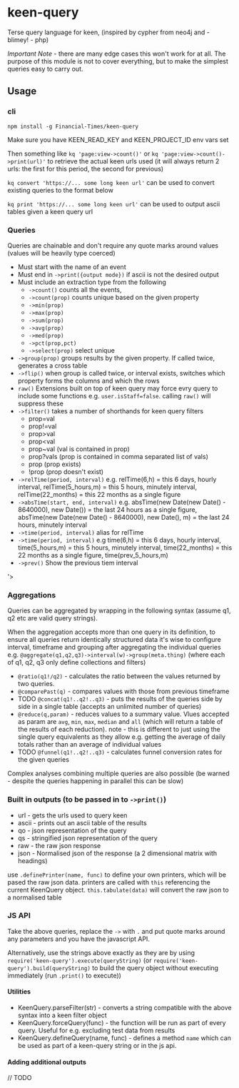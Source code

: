 # keen-query

Terse query language for keen, (inspired by cypher from neo4j and - blimey! - php)

*Important Note* - there are many edge cases this won't work for at all. The purpose of this module is not to cover everything, but to make the simplest queries easy to carry out.

## Usage

### cli

`npm install -g Financial-Times/keen-query`

Make sure you have KEEN_READ_KEY and KEEN_PROJECT_ID env vars set

Then something like `kq 'page:view->count()'` or `kq 'page:view->count()->print(url)'` to retrieve the actual keen urls used (it will always return 2 urls: the first for this period, the second for previous)

`kq convert 'https://... some long keen url'` can be used to convert existing queries to the format below

`kq print 'https://... some long keen url'` can be used to output ascii tables given a keen query url

### Queries

Queries are chainable and don't require any quote marks around values (values will be heavily type coerced)
- Must start with the name of an event
- Must end in `->print({output mode})` if ascii is not the desired output
- Must include an extraction type from the following
	- `->count()` counts all the events,
	- `->count(prop)` counts unique based on the given property
	- `->min(prop)`
	- `->max(prop)`
	- `->sum(prop)`
	- `->avg(prop)`
	- `->med(prop)`
	- `->pct(prop,pct)`
	- `->select(prop)` select unique
- `->group(prop)` groups results by the given property. If called twice, generates a cross table
- `->flip()` when group is called twice, or interval exists, switches which property forms the columns and which the rows
- `raw()` Extensions built on top of keen query may force evry query to include some functions e.g. `user.isStaff=false`. calling `raw()` will suppress these
- `->filter()` takes a number of shorthands for keen query filters
	- prop=val
	- prop!=val
	- prop>val
	- prop<val
	- prop~val (val is contained in prop)
	- prop?vals (prop is contained in comma separated list of vals)
	- prop (prop exists)
	- !prop (prop doesn't exist)
- `->relTime(period, interval)` e.g. relTime(6,h) = this 6 days, hourly interval, relTime(5_hours,m) = this 5 hours, minutely interval, relTime(22_months) = this 22 months as a single figure
- `->absTime(start, end, interval)` e.g. absTime(new Date(new Date() - 8640000), new Date()) = the last 24 hours as a single figure, absTime(new Date(new Date() - 8640000), new Date(), m) = the last 24 hours, minutely interval
- `->time(period, interval)` alias for relTime
- `->time(period, interval)` e.g time(6,h) = this 6 days, hourly interval, time(5_hours,m) = this 5 hours, minutely interval, time(22_months) = this 22 months as a single figure, time(prev_5_hours,m)
- `->prev()` Show the previous tiem interval

'>

### Aggregations

Queries can be aggregated by wrapping in the following syntax (assume q1, q2 etc are valid query strings).

When the aggregation accepts more than one query in its definition, to ensure all queries return identically structured data it's wise to configure interval, timeframe and grouping after aggregating the individual queries e.g. `@aggregate(q1,q2,q3)->interval(w)->group(meta.thing)` (where each of q1, q2, q3 only define collections and filters)

- `@ratio(q1!/q2)` - calculates the ratio between the values returned by two queries.
- `@comparePast(q)` - compares values with those from previous timeframe
- TODO `@concat(q1!..q2!..q3)` - puts the results of the queries side by side in a single table (accepts an unlimited number of queries)
- `@reduce(q,param)` - reduces values to a summary value. Vlues accepted as param are `avg`, `min`, `max`, `median` and `all` (which will return a table of the results of each reduction). note - this is different to just using the single query equivalents as they allow e.g. getting the average of daily totals rather than an average of individual values
- TODO `@funnel(q1!..q2!..q3)` - calculates funnel conversion rates for the given queries

Complex analyses combining multiple queries are also possible (be warned - despite the queries happening in parallel this can be slow)

### Built in outputs (to be passed in to `->print()`)
- url - gets the urls used to query keen
- ascii - prints out an ascii table of the results
- qo - json representation of the query
- qs - stringified json representation of the query
- raw - the raw json response
- json - Normalised json of the response (a 2 dimensional matrix with headings)

use `.definePrinter(name, func)` to define your own printers, which will be pased the raw json data. printers are called with `this` referencing the current KeenQuery object. `this.tabulate(data)` will convert the raw json to a normalised table


### JS API
Take the above queries, replace the `->` with `.` and put quote marks around any parameters and you have the javascript API.

Alternatively, use the strings above exactly as they are by using `require('keen-query').execute(queryString)` (or `require('keen-query').build(queryString)` to build the query object without executing immediately (run `.print()` to execute))

#### Utilities

- KeenQuery.parseFilter(str) - converts a string compatible with the above syntax into a keen filter object
- KeenQuery.forceQuery(func) - the function will be run as part of every query. Useful for e.g. excluding test data from results
- KeenQuery.defineQuery(name, func) - defines a method `name` which can be used as part of a keen-query string or in the js api.

#### Adding additional outputs
// TODO
